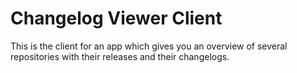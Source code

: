 # Changelog Viewer Client

This is the client for an app which gives you an overview of several repositories with their releases and their changelogs.

